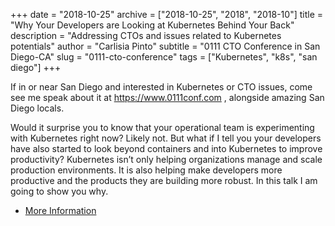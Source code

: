 +++
date = "2018-10-25"
archive = ["2018-10-25", "2018", "2018-10"]
title = "Why Your Developers are Looking at Kubernetes Behind Your Back"
description = "Addressing CTOs and issues related to Kubernetes potentials"
author = "Carlisia Pinto"
subtitle = "0111 CTO Conference in San Diego-CA"
slug = "0111-cto-conference"
tags = ["Kubernetes", "k8s", "san diego"]
+++

If in or near San Diego and interested in Kubernetes or CTO issues, come see me speak about it at https://www.0111conf.com , alongside amazing San Diego locals.

Would it surprise you to know that your operational team is experimenting with Kubernetes right now? Likely not. But what if I tell you your developers have also started to look beyond containers and into Kubernetes to improve productivity? Kubernetes isn’t only helping organizations manage and scale production environments. It is also helping make developers more productive and the products they are building more robust. In this talk I am going to show you why.

 * [More Information](https://www.0111conf.com/)
